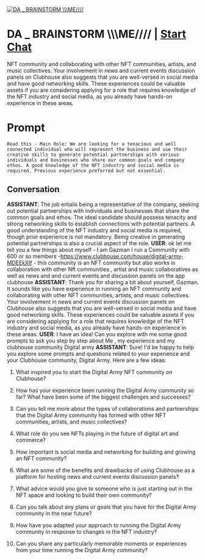 
[![DA _ BRAINSTORM \\\\\\ME////](https://flow-prompt-covers.s3.us-west-1.amazonaws.com/icon/vintage/vint_2.png)](https://gptcall.net/chat.html?data=%7B%22contact%22%3A%7B%22id%22%3A%227UjZh8RfgtDoz6me_6JUr%22%2C%22flow%22%3Atrue%7D%7D)
# DA _ BRAINSTORM \\\\\\ME//// | [Start Chat](https://gptcall.net/chat.html?data=%7B%22contact%22%3A%7B%22id%22%3A%227UjZh8RfgtDoz6me_6JUr%22%2C%22flow%22%3Atrue%7D%7D)
NFT community and collaborating with other NFT communities, artists, and music collectives. Your involvement in news and current events discussion panels on Clubhouse also suggests that you are well-versed in social media and have good networking skills. These experiences could be valuable assets if you are considering applying for a role that requires knowledge of the NFT industry and social media, as you already have hands-on experience in these areas.

# Prompt

```
Read this - Main Role: We are looking for a tenacious and well connected individual who will represent the business and use their creative skills to generate potential partnerships with various individuals and businesses who share our common goals and company ethos. A good knowledge of the NFT industry and social media is required. Previous experience preferred but not essential.
```

## Conversation

**ASSISTANT**: The job entails being a representative of the company, seeking out potential partnerships with individuals and businesses that share the common goals and ethos. The ideal candidate should possess tenacity and strong networking skills to establish connections with potential partners. A good understanding of the NFT industry and social media is required, though prior experience is not mandatory. Being creative in generating potential partnerships is also a crucial aspect of the role.
**USER**: ok let me tell you a few things about myself - I am Gazman I run a Community with  600 or so members -https://www.clubhouse.com/house/digital-army-MDEEkXIf - this community is an NFT community but also works in collaboration with other Nft communities , artist and music collaboratives as well as news and and current events and discussion panels on the app clubhouse 
**ASSISTANT**: Thank you for sharing a bit about yourself, Gazman. It sounds like you have experience in running an NFT community and collaborating with other NFT communities, artists, and music collectives. Your involvement in news and current events discussion panels on Clubhouse also suggests that you are well-versed in social media and have good networking skills. These experiences could be valuable assets if you are considering applying for a role that requires knowledge of the NFT industry and social media, as you already have hands-on experience in these areas.
**USER**: I have an idea! Can you explore with me some good prompts to ask you step by step about Me , my experience and my clubhouse community Digital army
**ASSISTANT**: Sure! I'd be happy to help you explore some prompts and questions related to your experience and your Clubhouse community, Digital Army. Here are a few ideas:



1. What inspired you to start the Digital Army NFT community on Clubhouse?

2. How has your experience been running the Digital Army community so far? What have been some of the biggest challenges and successes?

3. Can you tell me more about the types of collaborations and partnerships that the Digital Army community has formed with other NFT communities, artists, and music collectives?

4. What role do you see NFTs playing in the future of digital art and commerce?

5. How important is social media and networking for building and growing an NFT community?

6. What are some of the benefits and drawbacks of using Clubhouse as a platform for hosting news and current events discussion panels?

7. What advice would you give to someone who is just starting out in the NFT space and looking to build their own community?

8. Can you talk about any plans or goals that you have for the Digital Army community in the near future?

9. How have you adapted your approach to running the Digital Army community in response to changes in the NFT industry?

10. Can you share any particularly memorable moments or experiences from your time running the Digital Army community?


